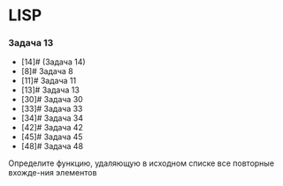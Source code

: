 # LISP
### Задача 13

- [14]# (Задача 14)
- [8]# Задача 8
- [11]# Задача 11
- [13]# Задача 13
- [30]# Задача 30
- [33]# Задача 33
- [34]# Задача 34
- [42]# Задача 42
- [45]# Задача 45
- [48]# Задача 48

Определите функцию, удаляющую в исходном списке все повторные вхожде-ния элементов
